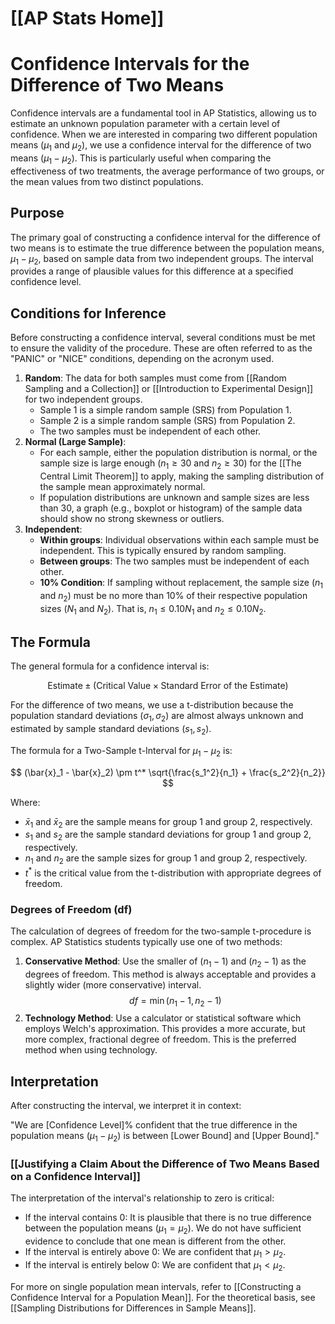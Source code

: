 # [[AP Stats Home]]
# Confidence Intervals for the Difference of Two Means

Confidence intervals are a fundamental tool in AP Statistics, allowing us to estimate an unknown population parameter with a certain level of confidence. When we are interested in comparing two different population means ($\mu_1$ and $\mu_2$), we use a confidence interval for the difference of two means ($\mu_1 - \mu_2$). This is particularly useful when comparing the effectiveness of two treatments, the average performance of two groups, or the mean values from two distinct populations.

## Purpose

The primary goal of constructing a confidence interval for the difference of two means is to estimate the true difference between the population means, $\mu_1 - \mu_2$, based on sample data from two independent groups. The interval provides a range of plausible values for this difference at a specified confidence level.

## Conditions for Inference

Before constructing a confidence interval, several conditions must be met to ensure the validity of the procedure. These are often referred to as the "PANIC" or "NICE" conditions, depending on the acronym used.

1.  **Random**: The data for both samples must come from [[Random Sampling and a Collection]] or [[Introduction to Experimental Design]] for two independent groups.
    *   Sample 1 is a simple random sample (SRS) from Population 1.
    *   Sample 2 is a simple random sample (SRS) from Population 2.
    *   The two samples must be independent of each other.
2.  **Normal (Large Sample)**:
    *   For each sample, either the population distribution is normal, or the sample size is large enough ($n_1 \ge 30$ and $n_2 \ge 30$) for the [[The Central Limit Theorem]] to apply, making the sampling distribution of the sample mean approximately normal.
    *   If population distributions are unknown and sample sizes are less than 30, a graph (e.g., boxplot or histogram) of the sample data should show no strong skewness or outliers.
3.  **Independent**:
    *   **Within groups**: Individual observations within each sample must be independent. This is typically ensured by random sampling.
    *   **Between groups**: The two samples must be independent of each other.
    *   **10% Condition**: If sampling without replacement, the sample size ($n_1$ and $n_2$) must be no more than 10% of their respective population sizes ($N_1$ and $N_2$). That is, $n_1 \le 0.10 N_1$ and $n_2 \le 0.10 N_2$.

## The Formula

The general formula for a confidence interval is:

$$ \text{Estimate} \pm (\text{Critical Value} \times \text{Standard Error of the Estimate}) $$

For the difference of two means, we use a t-distribution because the population standard deviations ($\sigma_1, \sigma_2$) are almost always unknown and estimated by sample standard deviations ($s_1, s_2$).

The formula for a Two-Sample t-Interval for $\mu_1 - \mu_2$ is:

$$ (\bar{x}_1 - \bar{x}_2) \pm t^* \sqrt{\frac{s_1^2}{n_1} + \frac{s_2^2}{n_2}} $$

Where:
*   $\bar{x}_1$ and $\bar{x}_2$ are the sample means for group 1 and group 2, respectively.
*   $s_1$ and $s_2$ are the sample standard deviations for group 1 and group 2, respectively.
*   $n_1$ and $n_2$ are the sample sizes for group 1 and group 2, respectively.
*   $t^*$ is the critical value from the t-distribution with appropriate degrees of freedom.

### Degrees of Freedom (df)

The calculation of degrees of freedom for the two-sample t-procedure is complex. AP Statistics students typically use one of two methods:

1.  **Conservative Method**: Use the smaller of $(n_1 - 1)$ and $(n_2 - 1)$ as the degrees of freedom. This method is always acceptable and provides a slightly wider (more conservative) interval.
    $$ df = \min(n_1 - 1, n_2 - 1) $$
2.  **Technology Method**: Use a calculator or statistical software which employs Welch's approximation. This provides a more accurate, but more complex, fractional degree of freedom. This is the preferred method when using technology.

## Interpretation

After constructing the interval, we interpret it in context:

"We are [Confidence Level]% confident that the true difference in the population means ($\mu_1 - \mu_2$) is between [Lower Bound] and [Upper Bound]."

### [[Justifying a Claim About the Difference of Two Means Based on a Confidence Interval]]

The interpretation of the interval's relationship to zero is critical:
*   If the interval contains 0: It is plausible that there is no true difference between the population means ($\mu_1 = \mu_2$). We do not have sufficient evidence to conclude that one mean is different from the other.
*   If the interval is entirely above 0: We are confident that $\mu_1 > \mu_2$.
*   If the interval is entirely below 0: We are confident that $\mu_1 < \mu_2$.

For more on single population mean intervals, refer to [[Constructing a Confidence Interval for a Population Mean]]. For the theoretical basis, see [[Sampling Distributions for Differences in Sample Means]].